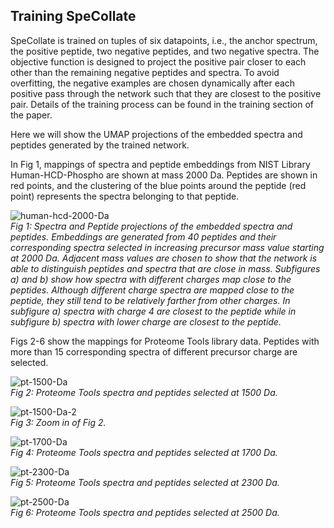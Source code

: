 ## Training SpeCollate

SpeCollate is trained on tuples of six datapoints, i.e., the anchor spectrum, the positive peptide, two negative peptides, and two negative spectra. The objective function is designed to project the positive pair closer to each other than the remaining negative peptides and spectra. To avoid overfitting, the negative examples are chosen dynamically after each positive pass through the network such that they are closest to the positive pair. Details of the training process can be found in the training section of the paper.

Here we will show the UMAP projections of the embedded spectra and peptides generated by the trained network.

In Fig 1, mappings of spectra and peptide embeddings from NIST Library Human-HCD-Phospho are shown at mass 2000 Da. Peptides are shown in red points, and the clustering of the blue points around the peptide (red point) represents the spectra belonging to that peptide. 

![human-hcd-2000-Da](https://user-images.githubusercontent.com/85772973/131389958-cc8f50d3-203f-42fb-b532-999b8eb539c4.png)  
*Fig 1: Spectra and Peptide projections of the embedded spectra and peptides. Embeddings are generated from 40 peptides and their corresponding spectra selected in increasing precursor mass value starting at 2000 Da. Adjacent mass values are chosen to show that the network is able to distinguish peptides and spectra that are close in mass. Subfigures a) and b) show how spectra with different charges map close to the peptides. Although different charge spectra are mapped close to the peptide, they still tend to be relatively farther from other charges. In subfigure a) spectra with charge 4 are closest to the peptide while in subfigure b) spectra with lower charge are closest to the peptide.*



Figs 2-6 show the mappings for Proteome Tools library data. Peptides with more than 15 corresponding spectra of different precursor charge are selected.

![pt-1500-Da](https://user-images.githubusercontent.com/85772973/131393171-3fb81b3b-64a7-4844-aadf-c476bebb08c7.png)  
*Fig 2: Proteome Tools spectra and peptides selected at 1500 Da.*
  
  
  
![pt-1500-Da-2](https://user-images.githubusercontent.com/85772973/131393616-0abaf64b-2240-4798-a9d5-0eb6ed653a52.png)  
*Fig 3: Zoom in of Fig 2.*
  
  
  
![pt-1700-Da](https://user-images.githubusercontent.com/85772973/131393774-92268b9a-cd00-4e8a-9b2c-15107f6f36db.png)  
*Fig 4: Proteome Tools spectra and peptides selected at 1700 Da.*
  
  
  
![pt-2300-Da](https://user-images.githubusercontent.com/85772973/131393860-fe37429a-a6d8-424b-b28b-3c9731da6006.png)  
*Fig 5: Proteome Tools spectra and peptides selected at 2300 Da.*
  
  
  
![pt-2500-Da](https://user-images.githubusercontent.com/85772973/131393934-13afac61-2fe7-4dd3-a305-00e45965943d.png)  
*Fig 6: Proteome Tools spectra and peptides selected at 2500 Da.*
